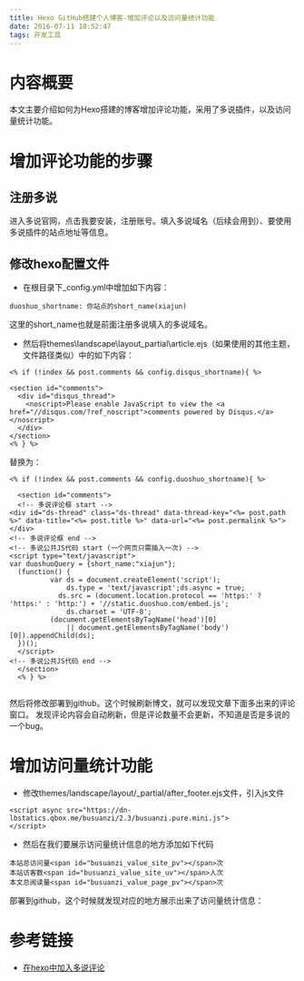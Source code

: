 ```yaml
---
title: Hexo GitHub搭建个人博客-增加评论以及访问量统计功能
date: 2016-07-11 18:52:47
tags: 开发工具
---
```

# 内容概要

本文主要介绍如何为Hexo搭建的博客增加评论功能，采用了多说插件，以及访问量统计功能。

<!-- more -->

# 增加评论功能的步骤

## 注册多说

进入多说官网，点击我要安装，注册账号。填入多说域名（后续会用到）、要使用多说插件的站点地址等信息。

## 修改hexo配置文件

- 在根目录下_config.yml中增加如下内容：

```
duoshuo_shortname: 你站点的short_name(xiajun)
```

这里的short_name也就是前面注册多说填入的多说域名。

- 然后将themes\landscape\layout_partial\article.ejs（如果使用的其他主题，文件路径类似）中的如下内容：

```
<% if (!index && post.comments && config.disqus_shortname){ %>

<section id="comments">
  <div id="disqus_thread">
    <noscript>Please enable JavaScript to view the <a href="//disqus.com/?ref_noscript">comments powered by Disqus.</a></noscript>
  </div>
</section>
<% } %>
```

替换为：

```
<% if (!index && post.comments && config.duoshuo_shortname){ %>

  <section id="comments">
  <!-- 多说评论框 start -->
<div id="ds-thread" class="ds-thread" data-thread-key="<%= post.path %>" data-title="<%= post.title %>" data-url="<%= post.permalink %>"></div>
<!-- 多说评论框 end -->
<!-- 多说公共JS代码 start (一个网页只需插入一次) -->
<script type="text/javascript">
var duoshuoQuery = {short_name:"xiajun"};
  (function() {
          var ds = document.createElement('script');
              ds.type = 'text/javascript';ds.async = true;
            ds.src = (document.location.protocol == 'https:' ? 'https:' : 'http:') + '//static.duoshuo.com/embed.js';
              ds.charset = 'UTF-8';
          (document.getElementsByTagName('head')[0]
              || document.getElementsByTagName('body')[0]).appendChild(ds);
  })();
  </script>
<!-- 多说公共JS代码 end -->
  </section>
  <% } %>
  
```

然后将修改部署到github。这个时候刷新博文，就可以发现文章下面多出来的评论窗口。
发现评论内容会自动刷新，但是评论数量不会更新，不知道是否是多说的一个bug。

# 增加访问量统计功能

- 修改themes/landscape/layout/_partial/after_footer.ejs文件，引入js文件

```
<script async src="https://dn-lbstatics.qbox.me/busuanzi/2.3/busuanzi.pure.mini.js">
</script>
```

- 然后在我们要展示访问量统计信息的地方添加如下代码

```
本站总访问量<span id="busuanzi_value_site_pv"></span>次
本站访客数<span id="busuanzi_value_site_uv"></span>人次
本文总阅读量<span id="busuanzi_value_page_pv"></span>次
```

部署到github，这个时候就发现对应的地方展示出来了访问量统计信息：

# 参考链接
- [在hexo中加入多说评论](http://www.lichanglin.cn/%E5%9C%A8hexo%E4%B8%AD%E5%8A%A0%E5%85%A5%E5%A4%9A%E8%AF%B4%E8%AF%84%E8%AE%BA/)
